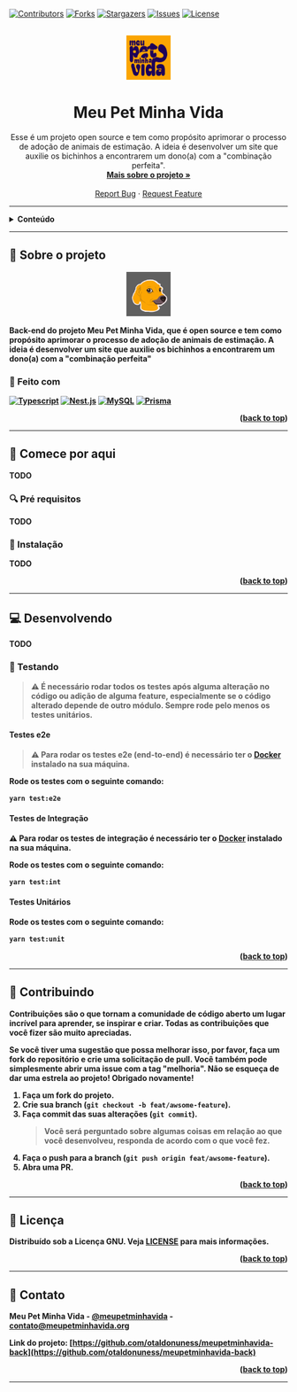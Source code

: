 <a name="readme-top"></a>

[![Contributors][contributors-shield]][contributors-url]
[![Forks][forks-shield]][forks-url]
[![Stargazers][stars-shield]][stars-url]
[![Issues][issues-shield]][issues-url]
[![License][license-shield]][license-url]

<br />

<div align="center">
  <a href="https://github.com/otaldonuness/meupetminhavida-back">
    <img src="./assets/images/logo.png" alt="Logo" width="80" height="80">
  </a>

<h1 align="center">Meu Pet Minha Vida</h1>

  <p align="center">
    Esse é um projeto open source e tem como propósito aprimorar o processo de adoção de animais de estimação. A ideia é desenvolver um site que auxilie os bichinhos a encontrarem um dono(a) com a "combinação perfeita".
    <br />
    <a href="https://www.notion.so/meupet-minhavida/43afad71051c45f489007db1b2ed3549?v=60a7d4e130eb4bcd84210db7ec3ff109&pvs=4"><strong>Mais sobre o projeto »</strong></a>
    <br />
    <br />
    <!-- <a href="https://github.com/otaldonuness/meupetminhavida-back">View Demo</a>
    · -->
    <a href="https://github.com/otaldonuness/meupetminhavida-back/issues">Report Bug</a>
    ·
    <a href="https://github.com/otaldonuness/meupetminhavida-back/issues">Request Feature</a>
  </p>
</div>

---

<!-- TABLE OF CONTENTS -->
<details>
  <summary><b>Conteúdo</b1></summary>
  <ol>
    <li>
      <a href="#🎯-sobre-o-projeto">🎯 Sobre o projeto</a>
      <ul>
        <li><a href="#🔨-feito-com">🔨 Feito com</a></li>
      </ul>
    </li>
    <li>
      <a href="#🚀-comece-por-aqui">🚀 Comece por aqui</a>
      <ul>
        <li><a href="#🔍-pré-requisitos">🔍 Pré requisitos</a></li>
        <li><a href="#🔧-instalação">🔧 Instalação</a></li>
      </ul>
    </li>
    <li>
      <a href="#💻-desenvolvendo">💻 Desenvolvendo</a>
      <ul>
        <li><a href="#🧪-testando">🧪 Testando</a></li>
      </ul>
    </li>
    <li><a href="#🤝-contribuindo">🤝 Contribuindo</a></li>
    <li><a href="#📜-licença">📜 Licença</a></li>
    <li><a href="#📧-contato">📧 Contato</a></li>
  </ol>
</details>

---

## 🎯 Sobre o projeto

<div align="center">
  <a href="https://github.com/otaldonuness/meupetminhavida-back">
    <img src="./assets/images/caramelo.png" alt="Logo" width="80" height="80">
  </a>
</div>

Back-end do projeto **Meu Pet Minha Vida**, que é open source e tem como propósito aprimorar o processo de adoção de animais de estimação. A ideia é desenvolver um site que auxilie os bichinhos a encontrarem um dono(a) com a "combinação perfeita"

### 🔨 Feito com

[![Typescript][Typescript]][Typescript-url]
[![Nest.js][Nest.js]][Nest-url]
[![MySQL][MySQL]][MySQL-url]
[![Prisma][Prisma]][Prisma-url]

<p align="right">(<a href="#readme-top">back to top</a>)</p>

---

## 🚀 Comece por aqui

TODO

### 🔍 Pré requisitos

TODO

### 🔧 Instalação

TODO

<p align="right">(<a href="#readme-top">back to top</a>)</p>

---

<!-- USAGE EXAMPLES -->

## 💻 Desenvolvendo

TODO

### 🧪 Testando

> ⚠️ É necessário rodar todos os testes após alguma alteração no código ou adição de alguma feature, especialmente se o código alterado depende de outro módulo. Sempre rode pelo menos os **testes unitários**.

#### Testes e2e

> ⚠️ Para rodar os **testes e2e (end-to-end)** é necessário ter o [**Docker**](https://www.docker.com/) instalado na sua máquina.

Rode os testes com o seguinte comando:

```bash
yarn test:e2e
```

#### Testes de Integração

⚠️ Para rodar os **testes de integração** é necessário ter o [**Docker**](https://www.docker.com/) instalado na sua máquina.

Rode os testes com o seguinte comando:

```bash
yarn test:int
```

#### Testes Unitários

Rode os testes com o seguinte comando:

```bash
yarn test:unit
```

<p align="right">(<a href="#readme-top">back to top</a>)</p>

---

<!-- CONTRIBUTING -->

## 🤝 Contribuindo

Contribuições são o que tornam a comunidade de código aberto um lugar incrível para aprender, se inspirar e criar. Todas as contribuições que você fizer são muito apreciadas.

Se você tiver uma sugestão que possa melhorar isso, por favor, faça um fork do repositório e crie uma solicitação de pull. Você também pode simplesmente abrir uma issue com a tag "melhoria".
Não se esqueça de dar uma estrela ao projeto! Obrigado novamente!

1. Faça um fork do projeto.
2. Crie sua branch (`git checkout -b feat/awsome-feature`).
3. Faça commit das suas alterações (`git commit`).
   > Você será perguntado sobre algumas coisas em relação ao que você desenvolveu, responda de acordo com o que você fez.
4. Faça o push para a branch (`git push origin feat/awsome-feature`).
5. Abra uma PR.

<p align="right">(<a href="#readme-top">back to top</a>)</p>

---

<!-- LICENSE -->

## 📜 Licença

Distribuído sob a Licença GNU. Veja [**LICENSE**](./LICENSE) para mais informações.

<p align="right">(<a href="#readme-top">back to top</a>)</p>

---

<!-- CONTACT -->

## 📧 Contato

Meu Pet Minha Vida - [@meupetminhavida](https://twitter.com/meupetminhavida) - contato@meupetminhavida.org

Link do projeto: [https://github.com/otaldonuness/meupetminhavida-back](https://github.com/otaldonuness/meupetminhavida-back)

<p align="right">(<a href="#readme-top">back to top</a>)</p>

---

<!-- Useful links -->

[contributors-shield]: https://img.shields.io/github/contributors/otaldonuness/meupetminhavida-back.svg?style=for-the-badge
[contributors-url]: https://github.com/otaldonuness/meupetminhavida-back/graphs/contributors
[forks-shield]: https://img.shields.io/github/forks/otaldonuness/meupetminhavida-back.svg?style=for-the-badge
[forks-url]: https://github.com/otaldonuness/meupetminhavida-back/network/members
[stars-shield]: https://img.shields.io/github/stars/otaldonuness/meupetminhavida-back.svg?style=for-the-badge
[stars-url]: https://github.com/otaldonuness/meupetminhavida-back/stargazers
[issues-shield]: https://img.shields.io/github/issues/otaldonuness/meupetminhavida-back.svg?style=for-the-badge
[issues-url]: https://github.com/otaldonuness/meupetminhavida-back/issues
[license-shield]: https://img.shields.io/github/license/otaldonuness/meupetminhavida-back.svg?style=for-the-badge
[license-url]: https://github.com/otaldonuness/meupetminhavida-back/blob/main/LICENSE
[Typescript-url]: https://www.typescriptlang.org/
[Typescript]: https://img.shields.io/badge/TypeScript-3178C6.svg?style=for-the-badge&logo=TypeScript&logoColor=white
[Nest.js]: https://img.shields.io/badge/NestJS-E0234E.svg?style=for-the-badge&logo=NestJS&logoColor=white
[Nest-url]: https://nestjs.com/
[MySQL]: https://img.shields.io/badge/MySQL-4479A1.svg?style=for-the-badge&logo=MySQL&logoColor=white
[MySQL-url]: https://www.mysql.com/
[Prisma]: https://img.shields.io/badge/Prisma-2D3748.svg?style=for-the-badge&logo=Prisma&logoColor=white
[Prisma-url]: https://www.prisma.io/
